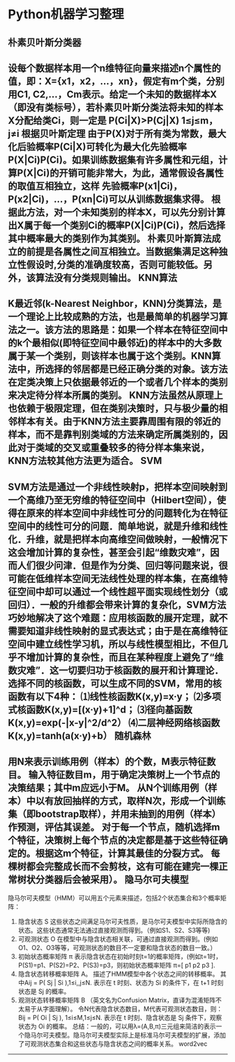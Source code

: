 Python机器学习整理
===
朴素贝叶斯分类器
---
设每个数据样本用一个n维特征向量来描述n个属性的值，即：X={x1，x2，…，xn}，假定有m个类，分别用C1, C2,…，Cm表示。给定一个未知的数据样本X（即没有类标号），若朴素贝叶斯分类法将未知的样本X分配给类Ci，则一定是
P(Ci|X)>P(Cj|X) 1≤j≤m，j≠i
根据贝叶斯定理
由于P(X)对于所有类为常数，最大化后验概率P(Ci|X)可转化为最大化先验概率P(X|Ci)P(Ci)。如果训练数据集有许多属性和元组，计算P(X|Ci)的开销可能非常大，为此，通常假设各属性的取值互相独立，这样
先验概率P(x1|Ci)，P(x2|Ci)，…，P(xn|Ci)可以从训练数据集求得。
根据此方法，对一个未知类别的样本X，可以先分别计算出X属于每一个类别Ci的概率P(X|Ci)P(Ci)，然后选择其中概率最大的类别作为其类别。
朴素贝叶斯算法成立的前提是各属性之间互相独立。当数据集满足这种独立性假设时,分类的准确度较高，否则可能较低。另外，该算法没有分类规则输出。
KNN算法
---
K最近邻(k-Nearest Neighbor，KNN)分类算法，是一个理论上比较成熟的方法，也是最简单的机器学习算法之一。该方法的思路是：如果一个样本在特征空间中的k个最相似(即特征空间中最邻近)的样本中的大多数属于某一个类别，则该样本也属于这个类别。KNN算法中，所选择的邻居都是已经正确分类的对象。该方法在定类决策上只依据最邻近的一个或者几个样本的类别来决定待分样本所属的类别。 KNN方法虽然从原理上也依赖于极限定理，但在类别决策时，只与极少量的相邻样本有关。由于KNN方法主要靠周围有限的邻近的样本，而不是靠判别类域的方法来确定所属类别的，因此对于类域的交叉或重叠较多的待分样本集来说，KNN方法较其他方法更为适合。
SVM
---
SVM方法是通过一个非线性映射p，把样本空间映射到一个高维乃至无穷维的特征空间中（Hilbert空间），使得在原来的样本空间中非线性可分的问题转化为在特征空间中的线性可分的问题．简单地说，就是升维和线性化．升维，就是把样本向高维空间做映射，一般情况下这会增加计算的复杂性，甚至会引起“维数灾难”，因而人们很少问津．但是作为分类、回归等问题来说，很可能在低维样本空间无法线性处理的样本集，在高维特征空间中却可以通过一个线性超平面实现线性划分（或回归）．一般的升维都会带来计算的复杂化，SVM方法巧妙地解决了这个难题：应用核函数的展开定理，就不需要知道非线性映射的显式表达式；由于是在高维特征空间中建立线性学习机，所以与线性模型相比，不但几乎不增加计算的复杂性，而且在某种程度上避免了“维数灾难”．这一切要归功于核函数的展开和计算理论．
选择不同的核函数，可以生成不同的SVM，常用的核函数有以下4种：
⑴线性核函数K(x,y)=x·y；
⑵多项式核函数K(x,y)=[(x·y)+1]^d；
⑶径向基函数K(x,y)=exp(-|x-y|^2/d^2）
⑷二层神经网络核函数K(x,y)=tanh(a(x·y)+b）
随机森林
---
用N来表示训练用例（样本）的个数，M表示特征数目。
输入特征数目m，用于确定决策树上一个节点的决策结果；其中m应远小于M。
从N个训练用例（样本）中以有放回抽样的方式，取样N次，形成一个训练集（即bootstrap取样），并用未抽到的用例（样本）作预测，评估其误差。
对于每一个节点，随机选择m个特征，决策树上每个节点的决定都是基于这些特征确定的。根据这m个特征，计算其最佳的分裂方式。
每棵树都会完整成长而不会剪枝，这有可能在建完一棵正常树状分类器后会被采用）。
隐马尔可夫模型
---
隐马尔可夫模型（HMM）可以用五个元素来描述，包括2个状态集合和3个概率矩阵：
1. 隐含状态 S
这些状态之间满足马尔可夫性质，是马尔可夫模型中实际所隐含的状态。这些状态通常无法通过直接观测而得到。（例如S1、S2、S3等等)
2. 可观测状态 O
在模型中与隐含状态相关联，可通过直接观测而得到。(例如O1、O2、O3等等，可观测状态的数目不一定要和隐含状态的数目一致。）
3. 初始状态概率矩阵 π
表示隐含状态在初始时刻t=1的概率矩阵，(例如t=1时，P(S1)=p1、P(S2)=P2、P(S3)=p3，则初始状态概率矩阵 π=[ p1 p2 p3 ].
4. 隐含状态转移概率矩阵 A。
描述了HMM模型中各个状态之间的转移概率。
其中Aij = P( Sj | Si ),1≤i,,j≤N.
表示在 t 时刻、状态为 Si 的条件下，在 t+1 时刻状态是 Sj 的概率。
5. 观测状态转移概率矩阵 B （英文名为Confusion Matrix，直译为混淆矩阵不太易于从字面理解）。
令N代表隐含状态数目，M代表可观测状态数目，则：
Bij = P( Oi | Sj ), 1≤i≤M,1≤j≤N.
表示在 t 时刻、隐含状态是 Sj 条件下，观察状态为 Oi 的概率。
总结：一般的，可以用λ=(A,B,π)三元组来简洁的表示一个隐马尔可夫模型。隐马尔可夫模型实际上是标准马尔可夫模型的扩展，添加了可观测状态集合和这些状态与隐含状态之间的概率关系。
word2vec
---
